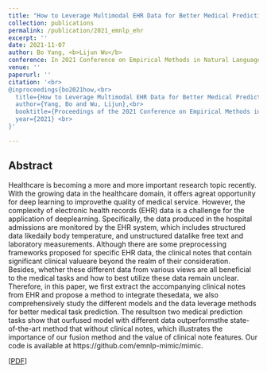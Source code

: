 ```yaml
---
title: "How to Leverage Multimodal EHR Data for Better Medical Predictions?"
collection: publications
permalink: /publication/2021_emnlp_ehr
excerpt: ''
date: 2021-11-07
author: Bo Yang, <b>Lijun Wu</b>
conference: In 2021 Conference on Empirical Methods in Natural Language Processing <b>(EMNLP-2021)</b> 
venue: ''
paperurl: ''
citation: '<br>
@inproceedings{bo2021how,<br>
  title={How to Leverage Multimodal EHR Data for Better Medical Predictions?},<br>
  author={Yang, Bo and Wu, Lijun},<br>
  booktitle={Proceedings of the 2021 Conference on Empirical Methods in Natural Language Processing and the 9th International Joint Conference on Natural Language Processing (EMNLP-IJCNLP)},<br>
  year={2021} <br>
}'

---
```

<h2><strong>Abstract</strong></h2>
Healthcare is becoming a more and more important research topic recently. With the growing data in the healthcare domain,  it offers agreat opportunity for deep learning to improvethe quality of medical service.  However, the complexity of electronic health records (EHR) data is a challenge for the application of deeplearning. Specifically, the data produced in the hospital admissions are monitored by the EHR system, which includes structured data likedaily body temperature, and unstructured datalike free text and laboratory measurements. Although there are some preprocessing frameworks proposed for specific EHR data, the clinical notes that contain significant clinical valueare beyond the realm of their consideration. Besides, whether these different data from various views are all  beneficial to the medical tasks and how to best utilize these data remain unclear. Therefore, in this paper, we first extract the accompanying clinical notes from EHR and propose a method to integrate thesedata, we also comprehensively study the  different models and the data leverage methods for better medical task prediction.  The resultson two medical prediction tasks show that ourfused model with different  data outperformsthe state-of-the-art method that without clinical notes, which illustrates the importance of our fusion method and the value of clinical note features. Our code is available at https://github.com/emnlp-mimic/mimic.

\[[PDF]()\]  